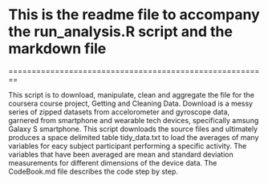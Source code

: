 # This is the readme file to accompany the run_analysis.R script and the markdown file
========================================================

This script is to download, manipulate, clean and aggregate the file for the coursera course project, Getting and Cleaning Data.  Download is a messy series of zipped datasets from accelorometer and gyroscope data, garnered from smartphone and wearable tech devices, specifically amsung Galaxy S smartphone.  This script downloads the source files and ultimately produces a space delimited table tidy_data.txt to load the averages of many variables for eacy subject participant performing a specific activity.  The variables that have been averaged are mean and standard deviation measurements for different dimensions of the device data.  The CodeBook.md file describes the code step by step.
